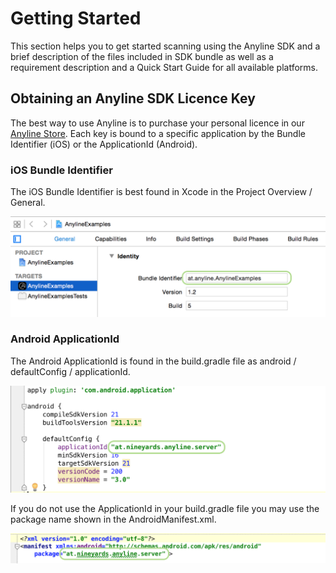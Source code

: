 # Getting Started

This section helps you to get started scanning using the Anyline SDK and a brief description of the files included in SDK bundle as well as a requirement description and a Quick Start Guide for all available platforms.

## Obtaining an Anyline SDK Licence Key

The best way to use Anyline is to purchase your personal licence in our [Anyline Store](https://www.anyline.io/store/). Each key is bound to a specific application by the Bundle Identifier (iOS) or the ApplicationId (Android).

### iOS Bundle Identifier
The iOS Bundle Identifier is best found in Xcode in the Project Overview / General.

![BundleIDiOS](images/bundleIDiOS.png)

### Android ApplicationId
The Android ApplicationId is found in the build.gradle file as android / defaultConfig / applicationId.

![BundleIDAndroid](images/bundleIDAndroid.png)

If you do not use the ApplicationId in your build.gradle file you may use the package name shown in the AndroidManifest.xml.

![BundleIdAndroid2](images/bundleIDAndroid2.png)

